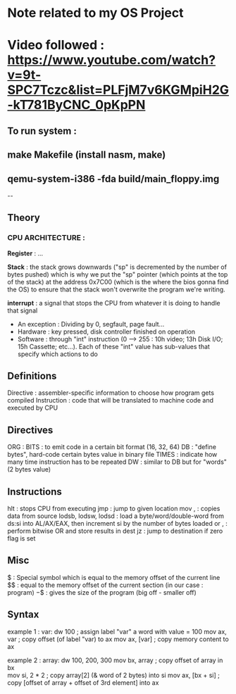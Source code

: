 # Note related to my OS Project 
# Video followed : https://www.youtube.com/watch?v=9t-SPC7Tczc&list=PLFjM7v6KGMpiH2G-kT781ByCNC_0pKpPN

## To run system : 
## make Makefile (install nasm, make)
## qemu-system-i386 -fda build/main_floppy.img 
--
## Theory 
### CPU ARCHITECTURE : 
**Register** : ...


**Stack** : the stack grows downwards ("sp" is decremented by the number of bytes pushed) which is why we put the "sp" pointer (which points at the top of the stack) at the address 0x7C00 (which is the where the bios gonna find the OS) to ensure that the stack won't overwrite the program we're writing.

**interrupt** : a signal that stops the CPU from whatever it is doing to handle that signal
- An exception : Dividing by 0, segfault, page fault...
- Hardware : key pressed, disk controller finished on operation
- Software : through "int" instruction (0 --> 255 : 10h video; 13h Disk I/O; 15h Cassette; etc...). Each of these "int" value has sub-values that specify which actions to do 


## Definitions
Directive : assembler-specific information to choose how program gets compiled
Instruction : code that will be translated to machine code and executed by CPU

## Directives
ORG : 
BITS : to emit code in a certain bit format (16, 32, 64)
DB : "define bytes", hard-code certain bytes value in binary file
TIMES : indicate how many time instruction has to be repeated
DW : similar to DB but for "words" (2 bytes value)

## Instructions
hlt : stops CPU from executing
jmp : jump to given location
mov <dest>, <src> : copies data from source
lodsb, lodsw, lodsd : load a byte/word/double-word from ds:si into AL/AX/EAX, then increment si by the number of bytes loaded
or <dest>, <src> : perform bitwise OR and store results in dest
jz <dest> : jump to destination if zero flag is set

## Misc
$ : Special symbol which is equal to the memory offset of the current line
$$ : equal to the memory offset of the current section (in our case : program)
$-$$ : gives the size of the program (big off - smaller off)

## Syntax
example 1 :
var: dw 100         ; assign label "var" a word with value = 100
    mov ax, var     ; copy offset (of label "var) to ax
    mov ax, [var]   ; copy memory content to ax

example 2 : 
array: dw 100, 200, 300
    mov bx, array       ; copy offset of array in bx    
    mov si, 2 * 2       ; copy array[2] (& word of 2 bytes) into si
    mov ax, [bx + si]   ; copy [offset of array + offset of 3rd element] into ax 